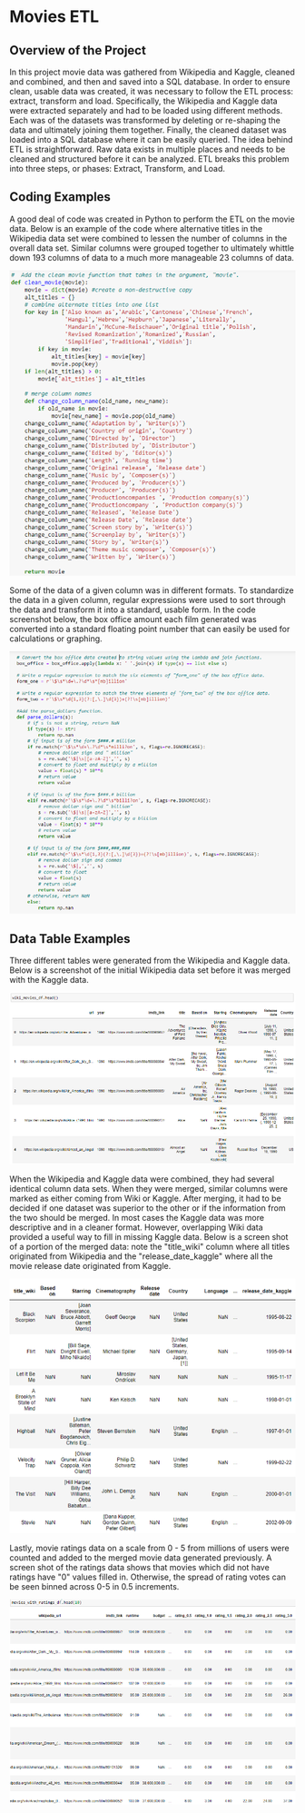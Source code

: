 # Movies ETL
## Overview of the Project
In this project movie data was gathered from Wikipedia and Kaggle, cleaned and combined, and then and saved into a SQL database. In order to ensure clean, usable data was created, it was necessary to follow the ETL process: extract, transform and load.  Specifically, the Wikipedia and Kaggle data were extracted separately and had to be loaded using different methods.  Each was of the datasets was transformed by deleting or re-shaping the data and ultimately joining them together.  Finally, the cleaned dataset was loaded into a SQL database where it can be easily queried.  The idea behind ETL is straightforward. Raw data exists in multiple places and needs to be cleaned and structured before it can be analyzed. ETL breaks this problem into three steps, or phases: Extract, Transform, and Load.

## Coding Examples
A good deal of code was created in Python to perform the ETL on the movie data.  Below is an example of the code where alternative titles in the Wikipedia data set were combined to lessen the number of columns in the overall data set.  Similar columns were grouped together to ultimately whittle down 193 columns of data to a much more manageable 23 columns of data.    

![python example code #1](screenshots/python_coding_ex1.png)

Some of the data of a given column was in different formats.  To standardize the data in a given column, regular expressions were used to sort through the data and transform it into a standard, usable form.  In the code screenshot below, the box office amount each film generated was converted into a standard floating point number that can easily be used for calculations or graphing.  

![python example code #2](screenshots/python_coding_ex2.png)

## Data Table Examples
Three different tables were generated from the Wikipedia and Kaggle data.  Below is a screenshot of the initial Wikipedia data set before it was merged with the Kaggle data.

![Table showing cleaned movie data](screenshots/movie_data.png)

When the Wikipedia and Kaggle data were combined, they had several identical column data sets.  When they were merged, similar columns were marked as either coming from Wiki or Kaggle.  After merging, it had to be decided if one dataset was superior to the other or if the information from the two should be merged.  In most cases the Kaggle data was more descriptive and in a cleaner format.  However, overlapping Wiki data provided a useful way to fill in missing Kaggle data.  Below is a screen shot of a portion of the merged data: note the "title_wiki" column where all titles originated from Wikipedia and the "release_date_kaggle" where all the movie release date originated from Kaggle. 

![Table showing cleaned movie data](screenshots/merged_movie_data.png)

Lastly, movie ratings data on a scale from 0 - 5 from millions of users were counted and added to the merged movie data generated previously.  A screen shot of the ratings data shows that movies which did not have ratings have "0" values filled in.  Otherwise, the spread of rating votes can be seen binned across 0-5 in 0.5 increments.  

![Table showing movie ratings](screenshots/movie_ratings.png)


